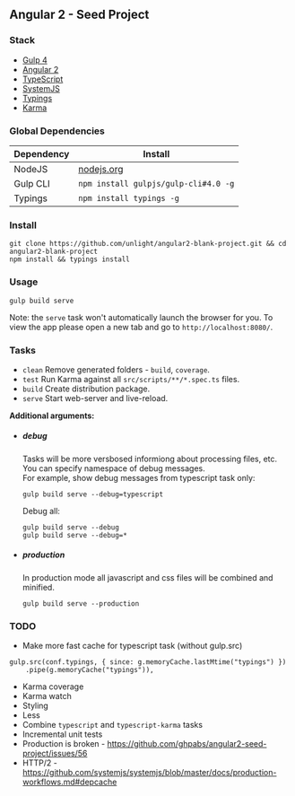 ## Angular 2 - Seed Project

### Stack
- [Gulp 4](http://gulpjs.com/)
- [Angular 2](https://angular.io/)
- [TypeScript](http://www.typescriptlang.org/)
- [SystemJS](https://github.com/systemjs/systemjs)
- [Typings](https://github.com/typings/typings)
- [Karma](http://karma-runner.github.io/)

### Global Dependencies

| Dependency | Install                               |
| ---------- | ------------------------------------- |
| NodeJS     | [nodejs.org](http://nodejs.org/)        |
| Gulp CLI   | `npm install gulpjs/gulp-cli#4.0 -g`  |
| Typings    | `npm install typings -g`              |

### Install
```
git clone https://github.com/unlight/angular2-blank-project.git && cd angular2-blank-project
npm install && typings install
```

### Usage
```
gulp build serve
```
Note: the `serve` task won't automatically launch the browser for you.
To view the app please open a new tab and go to `http://localhost:8080/`.

### Tasks
- `clean` Remove generated folders - `build`, `coverage`.
- `test` Run Karma against all `src/scripts/**/*.spec.ts` files.
- `build` Create distribution package.
- `serve` Start web-server and live-reload.

**Additional arguments:**

* ##### debug
  Tasks will be more versbosed informiong about processing files, etc. You can specify namespace of debug messages.  
  For example, show debug messages from typescript task only:
  ```
  gulp build serve --debug=typescript
  ```
  Debug all:
  ```
  gulp build serve --debug
  gulp build serve --debug=*
  ```

* ##### production
  In production mode all javascript and css files will be combined and minified.
  ```
  gulp build serve --production
  ```

### TODO

* Make more fast cache for typescript task (without gulp.src)
```
gulp.src(conf.typings, { since: g.memoryCache.lastMtime("typings") })
	.pipe(g.memoryCache("typings")),
```
* Karma coverage
* Karma watch
* Styling
* Less
* Combine `typescript` and `typescript-karma` tasks
* Incremental unit tests
* Production is broken - https://github.com/ghpabs/angular2-seed-project/issues/56
* HTTP/2 - https://github.com/systemjs/systemjs/blob/master/docs/production-workflows.md#depcache